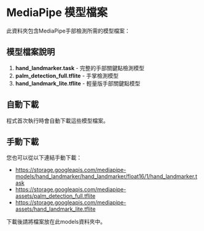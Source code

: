 # MediaPipe 模型檔案

此資料夾包含MediaPipe手部檢測所需的模型檔案：

## 模型檔案說明

1. **hand_landmarker.task** - 完整的手部關鍵點檢測模型
2. **palm_detection_full.tflite** - 手掌檢測模型
3. **hand_landmark_lite.tflite** - 輕量版手部關鍵點模型

## 自動下載

程式首次執行時會自動下載這些模型檔案。

## 手動下載

您也可以從以下連結手動下載：
- https://storage.googleapis.com/mediapipe-models/hand_landmarker/hand_landmarker/float16/1/hand_landmarker.task
- https://storage.googleapis.com/mediapipe-assets/palm_detection_full.tflite  
- https://storage.googleapis.com/mediapipe-assets/hand_landmark_lite.tflite

下載後請將檔案放在此models資料夾中。
